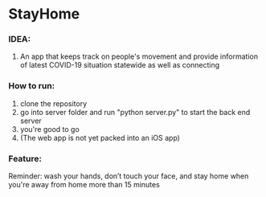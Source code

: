 # StayHome

### IDEA:
1. An app that keeps track on people's movement and provide information of latest COVID-19 situation statewide as well as connecting 

### How to run:
1. clone the repository
2. go into server folder and run "python server.py" to start the back end server
3. you're good to go
4. (The web app is not yet packed into an iOS app)

### Feature: 
Reminder: wash your hands, don’t touch your face, and stay home when you're away from home more than 15 minutes

